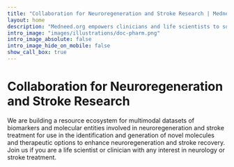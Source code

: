 ```yaml
---
title: "Collaboration for Neuroregeneration and Stroke Research | Medneed.org"
layout: home
description: "Medneed.org empowers clinicians and life scientists to solve challenges and advance healthcare."
intro_image: "images/illustrations/doc-pharm.png"
intro_image_absolute: false
intro_image_hide_on_mobile: false
show_call_box: true
---
```


# Collaboration for Neuroregeneration and Stroke Research
 
We are building a resource ecosystem for multimodal datasets of biomarkers and molecular entities involved in neuroregeneration and stroke treatment for use in the identification and generation of novel molecules and therapeutic options to enhance neuroregeneration and stroke recovery. Join us if you are a life scientist or clinician with any interest in neurology or stroke treatment.
